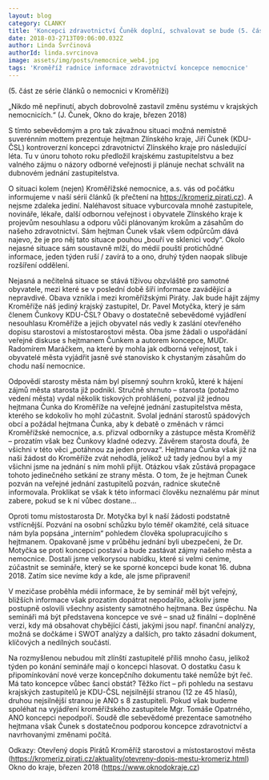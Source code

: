 ```yaml
---
layout: blog
category: CLANKY
title: 'Koncepci zdravotnictví Čuněk doplní, schvalovat se bude (5. část)'
date: 2018-03-2713T09:06:00.032Z
author: Linda Švrčinová
authorId: linda.svrcinova
image: assets/img/posts/nemocnice_web4.jpg
tags: 'Kroměříž radnice informace zdravotnictví koncepce nemocnice'
---
```


(5. část ze série článků o nemocnici v Kroměříži)

„Nikdo mě nepřinutí, abych dobrovolně zastavil změnu systému v krajských nemocnicích.“ (J. Čunek, Okno do kraje, březen 2018)

S tímto sebevědomým a pro tak závažnou situaci možná nemístně suverénním mottem prezentuje hejtman Zlínského kraje, Jiří Čunek (KDU-ČSL) kontroverzní koncepci zdravotnictví Zlínského kraje pro následující léta. Tu v únoru tohoto roku předložil krajskému zastupitelstvu a bez valného zájmu o názory odborné veřejnosti ji plánuje nechat schválit na dubnovém jednání zastupitelstva.

O situaci kolem (nejen) Kroměřížské nemocnice, a.s. vás od počátku informujeme v naší sérii článků (k přečtení na https://kromeriz.pirati.cz). A nejsme zdaleka jediní. Naléhavost situace vyburcovala mnohé zastupitele, novináře, lékaře, další odbornou veřejnost i obyvatele Zlínského kraje k projevům nesouhlasu a odporu vůči plánovaným krokům a zásahům do našeho zdravotnictví. Sám hejtman Čunek však všem odpůrcům dává najevo, že je pro něj tato situace pouhou „bouří ve sklenici vody“. Okolo nejasné situace sám soustavně mlží, do médií pouští protichůdné informace, jeden týden ruší / zavírá to a ono, druhý týden naopak slibuje rozšíření oddělení. 

Nejasná a nečitelná situace se stává tíživou obzvláště pro samotné obyvatele, mezi které se v poslední době šíří informace zavádějící a nepravdivé. Obava vznikla i mezi kroměřížskými Piráty. Jak bude hájit zájmy Kroměříže náš jediný krajský zastupitel, Dr. Pavel Motyčka, který je sám členem Čunkovy KDU-ČSL? Obavy o dostatečně sebevědomé vyjádření nesouhlasu Kroměříže a jejich obyvatel nás vedly k zaslání otevřeného dopisu starostovi a místostarostovi města. Oba jsme žádali o uspořádání veřejné diskuse s hejtmanem Čunkem a autorem koncepce, MUDr. Radomírem Maráčkem, na které by mohla jak odborná veřejnost, tak i obyvatelé města vyjádřit jasně své stanovisko k chystaným zásahům do chodu naší nemocnice.

Odpovědí starosty města nám byl písemný souhrn kroků, které k hájení zájmů města starosta již podnikl. Stručně shrnuto – starosta (potažmo vedení města) vydal několik tiskových prohlášení, pozval již jednou hejtmana Čunka do Kroměříže na veřejné jednání zastupitelstva města, kterého se kdokoliv ho mohl zúčastnit. Svolal jednání starostů spádových obcí a požádal hejtmana Čunka, aby k debatě o změnách v rámci Kroměřížské nemocnice, a.s. přizval odborníky a zástupce města Kroměříž – prozatím však bez Čunkovy kladné odezvy. Závěrem starosta doufá, že všichni v této věci „potáhnou za jeden provaz“. Hejtmana Čunka však již na naši žádost do Kroměříže zvát nehodlá, jelikož už tady jednou byl a my všichni jsme na jednání s ním mohli přijít. Otázkou však zůstává propagace tohoto jedinečného setkání ze strany města. O tom, že je hejtman Čunek pozván na veřejné jednání zastupitelů pozván, radnice skutečně informovala. Proklikat se však k této informaci člověku neznalému pár minut zabere, pokud se k ní vůbec dostane…

Oproti tomu místostarosta Dr. Motyčka byl k naší žádosti podstatně vstřícnější. Pozvání na osobní schůzku bylo téměř okamžité, celá situace nám byla popsána „interním“ pohledem člověka spolupracujícího s hejtmanem. Opakovaně jsme v průběhu jednání byli ubezpečeni, že Dr. Motyčka se proti koncepci postaví a bude zastávat zájmy našeho města a nemocnice. Dostali jsme velkorysou nabídku, které si velmi ceníme, zúčastnit se semináře, který se ke sporné koncepci bude konat 16. dubna 2018. Zatím sice nevíme kdy a kde, ale jsme připraveni! 

V mezičase proběhla médii informace, že by seminář měl být veřejný, bližších informace však prozatím dopátrat nepodařilo, ačkoliv jsme postupně oslovili všechny asistenty samotného hejtmana. Bez úspěchu. Na semináři má být představena koncepce ve své – snad už finální – doplněné verzi, kdy má obsahovat chybějící části, jakými jsou např. finanční analýzy, možná se dočkáme i SWOT analýzy a dalších, pro takto zásadní dokument, klíčových a nedílných součástí.

Na rozmyšlenou nebudou mít zlínští zastupitelé příliš mnoho času, jelikož týden po konání semináře mají o koncepci hlasovat. O dostatku času k připomínkování nové verze koncepčního dokumentu také nemůže být řeč. Má tato koncepce vůbec šanci obstát? Těžko říct – při pohledu na sestavu krajských zastupitelů je KDU-ČSL nejsilnější stranou (12 ze 45 hlasů), druhou nejsilnější stranou je ANO s 8 zastupiteli. Pokud však budeme spoléhat na vyjádření kroměřížského zastupitele Mgr. Tomáše Opatrného, ANO koncepci nepodpoří. Soudě dle sebevědomé prezentace samotného hejtmana však Čunek s dostatečnou podporou koncepce zdravotnictví a navrhovanými změnami počítá.


Odkazy:
Otevřený dopis Pirátů Kroměříž starostovi a místostarostovi města (https://kromeriz.pirati.cz/aktuality/otevreny-dopis-mestu-kromeriz.html)
Okno do kraje, březen 2018 (https://www.oknodokraje.cz) 
